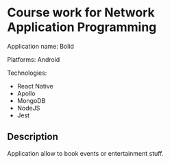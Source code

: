 # Course work for Network Application Programming

Application name: Bolid

Platforms: Android

Technologies:
* React Native
* Apollo
* MongoDB
* NodeJS
* Jest

## Description

Application allow to book events or entertainment stuff. 
